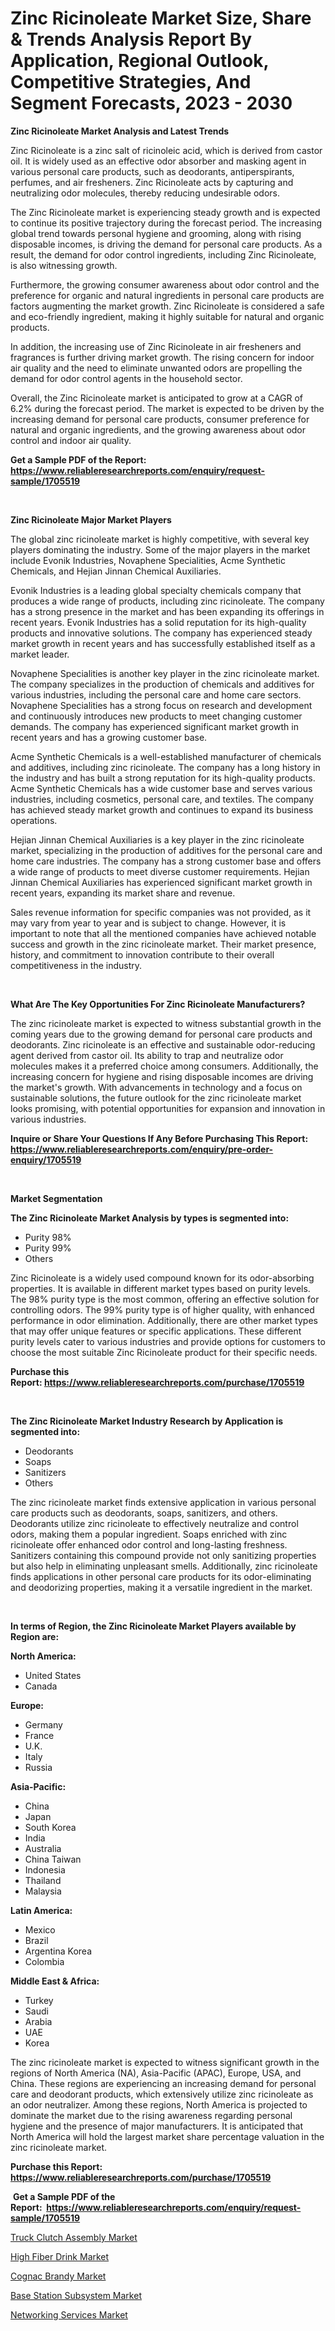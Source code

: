 <p><h1>Zinc Ricinoleate Market Size, Share & Trends Analysis Report By Application, Regional Outlook, Competitive Strategies, And Segment Forecasts, 2023 - 2030</h1></p><p><strong>Zinc Ricinoleate Market Analysis and Latest Trends</strong></p>
<p><p>Zinc Ricinoleate is a zinc salt of ricinoleic acid, which is derived from castor oil. It is widely used as an effective odor absorber and masking agent in various personal care products, such as deodorants, antiperspirants, perfumes, and air fresheners. Zinc Ricinoleate acts by capturing and neutralizing odor molecules, thereby reducing undesirable odors.</p><p>The Zinc Ricinoleate market is experiencing steady growth and is expected to continue its positive trajectory during the forecast period. The increasing global trend towards personal hygiene and grooming, along with rising disposable incomes, is driving the demand for personal care products. As a result, the demand for odor control ingredients, including Zinc Ricinoleate, is also witnessing growth.</p><p>Furthermore, the growing consumer awareness about odor control and the preference for organic and natural ingredients in personal care products are factors augmenting the market growth. Zinc Ricinoleate is considered a safe and eco-friendly ingredient, making it highly suitable for natural and organic products.</p><p>In addition, the increasing use of Zinc Ricinoleate in air fresheners and fragrances is further driving market growth. The rising concern for indoor air quality and the need to eliminate unwanted odors are propelling the demand for odor control agents in the household sector.</p><p>Overall, the Zinc Ricinoleate market is anticipated to grow at a CAGR of 6.2% during the forecast period. The market is expected to be driven by the increasing demand for personal care products, consumer preference for natural and organic ingredients, and the growing awareness about odor control and indoor air quality.</p></p>
<p><strong>Get a Sample PDF of the Report:&nbsp; <a href="https://www.reliableresearchreports.com/enquiry/request-sample/1705519">https://www.reliableresearchreports.com/enquiry/request-sample/1705519</a></strong></p>
<p>&nbsp;</p>
<p><strong>Zinc Ricinoleate Major Market Players</strong></p>
<p><p>The global zinc ricinoleate market is highly competitive, with several key players dominating the industry. Some of the major players in the market include Evonik Industries, Novaphene Specialities, Acme Synthetic Chemicals, and Hejian Jinnan Chemical Auxiliaries.</p><p>Evonik Industries is a leading global specialty chemicals company that produces a wide range of products, including zinc ricinoleate. The company has a strong presence in the market and has been expanding its offerings in recent years. Evonik Industries has a solid reputation for its high-quality products and innovative solutions. The company has experienced steady market growth in recent years and has successfully established itself as a market leader.</p><p>Novaphene Specialities is another key player in the zinc ricinoleate market. The company specializes in the production of chemicals and additives for various industries, including the personal care and home care sectors. Novaphene Specialities has a strong focus on research and development and continuously introduces new products to meet changing customer demands. The company has experienced significant market growth in recent years and has a growing customer base.</p><p>Acme Synthetic Chemicals is a well-established manufacturer of chemicals and additives, including zinc ricinoleate. The company has a long history in the industry and has built a strong reputation for its high-quality products. Acme Synthetic Chemicals has a wide customer base and serves various industries, including cosmetics, personal care, and textiles. The company has achieved steady market growth and continues to expand its business operations.</p><p>Hejian Jinnan Chemical Auxiliaries is a key player in the zinc ricinoleate market, specializing in the production of additives for the personal care and home care industries. The company has a strong customer base and offers a wide range of products to meet diverse customer requirements. Hejian Jinnan Chemical Auxiliaries has experienced significant market growth in recent years, expanding its market share and revenue.</p><p>Sales revenue information for specific companies was not provided, as it may vary from year to year and is subject to change. However, it is important to note that all the mentioned companies have achieved notable success and growth in the zinc ricinoleate market. Their market presence, history, and commitment to innovation contribute to their overall competitiveness in the industry.</p></p>
<p>&nbsp;</p>
<p><strong>What Are The Key Opportunities For Zinc Ricinoleate Manufacturers?</strong></p>
<p><p>The zinc ricinoleate market is expected to witness substantial growth in the coming years due to the growing demand for personal care products and deodorants. Zinc ricinoleate is an effective and sustainable odor-reducing agent derived from castor oil. Its ability to trap and neutralize odor molecules makes it a preferred choice among consumers. Additionally, the increasing concern for hygiene and rising disposable incomes are driving the market's growth. With advancements in technology and a focus on sustainable solutions, the future outlook for the zinc ricinoleate market looks promising, with potential opportunities for expansion and innovation in various industries.</p></p>
<p><strong>Inquire or Share Your Questions If Any Before Purchasing This Report: <a href="https://www.reliableresearchreports.com/enquiry/pre-order-enquiry/1705519">https://www.reliableresearchreports.com/enquiry/pre-order-enquiry/1705519</a></strong></p>
<p>&nbsp;</p>
<p><strong>Market Segmentation</strong></p>
<p><strong>The Zinc Ricinoleate Market Analysis by types is segmented into:</strong></p>
<p><ul><li>Purity 98%</li><li>Purity 99%</li><li>Others</li></ul></p>
<p><p>Zinc Ricinoleate is a widely used compound known for its odor-absorbing properties. It is available in different market types based on purity levels. The 98% purity type is the most common, offering an effective solution for controlling odors. The 99% purity type is of higher quality, with enhanced performance in odor elimination. Additionally, there are other market types that may offer unique features or specific applications. These different purity levels cater to various industries and provide options for customers to choose the most suitable Zinc Ricinoleate product for their specific needs.</p></p>
<p><strong>Purchase this Report:&nbsp;<a href="https://www.reliableresearchreports.com/purchase/1705519">https://www.reliableresearchreports.com/purchase/1705519</a></strong></p>
<p>&nbsp;</p>
<p><strong>The Zinc Ricinoleate Market Industry Research by Application is segmented into:</strong></p>
<p><ul><li>Deodorants</li><li>Soaps</li><li>Sanitizers</li><li>Others</li></ul></p>
<p><p>The zinc ricinoleate market finds extensive application in various personal care products such as deodorants, soaps, sanitizers, and others. Deodorants utilize zinc ricinoleate to effectively neutralize and control odors, making them a popular ingredient. Soaps enriched with zinc ricinoleate offer enhanced odor control and long-lasting freshness. Sanitizers containing this compound provide not only sanitizing properties but also help in eliminating unpleasant smells. Additionally, zinc ricinoleate finds applications in other personal care products for its odor-eliminating and deodorizing properties, making it a versatile ingredient in the market.</p></p>
<p>&nbsp;</p>
<p><strong>In terms of Region, the Zinc Ricinoleate Market Players available by Region are:</strong></p>
<p>
    <p> <strong> North America: </strong>
        <ul>
            <li>United States</li>
            <li>Canada</li>
        </ul>
        </p> 
    <p> <strong> Europe: </strong>
        <ul>
            <li>Germany</li>
            <li>France</li>
            <li>U.K.</li>
            <li>Italy</li>
            <li>Russia</li>
        </ul>
        </p> 
    <p> <strong> Asia-Pacific: </strong>
        <ul>
            <li>China</li>
            <li>Japan</li>
            <li>South Korea</li>
            <li>India</li>
            <li>Australia</li>
            <li>China Taiwan</li>
            <li>Indonesia</li>
            <li>Thailand</li>
            <li>Malaysia</li>
        </ul>
        </p> 
    <p> <strong> Latin America: </strong>
        <ul>
            <li>Mexico</li>
            <li>Brazil</li>
            <li>Argentina Korea</li>
            <li>Colombia</li>
        </ul>
        </p> 
    <p> <strong> Middle East & Africa: </strong>
        <ul>
            <li>Turkey</li>
            <li>Saudi</li>
            <li>Arabia</li>
            <li>UAE</li>
            <li>Korea</li>
        </ul>
    </p>
    </p>
<p><p>The zinc ricinoleate market is expected to witness significant growth in the regions of North America (NA), Asia-Pacific (APAC), Europe, USA, and China. These regions are experiencing an increasing demand for personal care and deodorant products, which extensively utilize zinc ricinoleate as an odor neutralizer. Among these regions, North America is projected to dominate the market due to the rising awareness regarding personal hygiene and the presence of major manufacturers. It is anticipated that North America will hold the largest market share percentage valuation in the zinc ricinoleate market.</p></p>
<p><strong>Purchase this Report: <a href="https://www.reliableresearchreports.com/purchase/1705519">https://www.reliableresearchreports.com/purchase/1705519</a></strong></p>
<p>&nbsp;<strong>Get a Sample PDF of the Report:&nbsp;&nbsp;<a href="https://www.reliableresearchreports.com/enquiry/request-sample/1705519">https://www.reliableresearchreports.com/enquiry/request-sample/1705519</a></strong></p>
<p><strong></strong></p>
<p><p><a href="https://medium.com/@jessicaelliott65/truck-clutch-assembly-market-size-market-outlook-and-market-forecast-2023-to-2030-18be00149e3f">Truck Clutch Assembly Market</a></p><p><a href="https://medium.com/@carolclarkson766/high-fiber-drink-market-size-cagr-trends-2024-2030-851a7dcdb8d6">High Fiber Drink Market</a></p><p><a href="https://medium.com/@bernadetteball666/cognac-brandy-market-analysis-its-cagr-market-segmentation-and-global-industry-overview-e456977c3d3b">Cognac Brandy Market</a></p><p><a href="https://medium.com/@stefanokon1939/base-station-subsystem-market-share-evolution-and-market-growth-trends-2023-2030-edb382c38d6a">Base Station Subsystem Market</a></p><p><a href="https://medium.com/@elenaglover2023/networking-services-market-trends-and-market-analysis-forecasted-for-period-2023-2030-cbcef879a218">Networking Services Market</a></p></p>